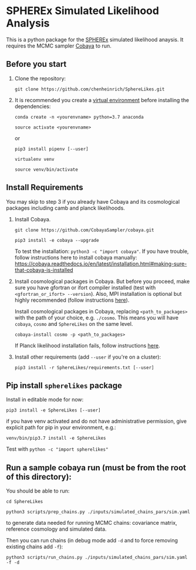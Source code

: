 # SPHEREx Simulated Likelihood Analysis

This is a python package for the [SPHEREx](https://spherex.caltech.edu/) simulated likelihood anaysis.
It requires the MCMC sampler [Cobaya](https://cobaya.readthedocs.io/en/latest/index.html) to run.

## Before you start

1. Clone the repository:

    `git clone https://github.com/chenheinrich/SphereLikes.git`
    
2. It is recommended you create a [virtual environment](https://uoa-eresearch.github.io/eresearch-cookbook/recipe/2014/11/20/conda/) before installing the dependencies:

    `conda create -n <yourenvname> python=3.7 anaconda`

    `source activate <yourenvname>`

   or

    `pip3 install pipenv [--user]`

    `virtualenv venv`

    `source venv/bin/activate`

## Install Requirements

You may skip to step 3 if you already have Cobaya and its cosmological packages including camb and planck likelihoods.

1. Install Cobaya.

    `git clone https://github.com/CobayaSampler/cobaya.git`

    `pip3 install -e cobaya --upgrade`

   To test the installation: `python3 -c "import cobaya"`. If you have trouble, follow instructions here to install cobaya manually: https://cobaya.readthedocs.io/en/latest/installation.html#making-sure-that-cobaya-is-installed

2. Install cosmological packages in Cobaya. But before you proceed, make sure you have gfortran or ifort compiler installed (test with `<gfortran_or_ifort> --version`). Also, MPI installation is optional but highly recommended (follow instructions [here](https://cobaya.readthedocs.io/en/latest/installation.html)).

   Install cosmological packages in Cobaya, replacing `<path_to_packages>` with the path of your choice, e.g. `./cosmo`. This means you will have `cobaya`, `cosmo` and `SphereLikes` on the same level.

    `cobaya-install cosmo -p <path_to_packages>`

   If Planck likelihood installation fails, follow instructions [here](cosmo/code/planck/code).

3. Install other requirements (add `--user` if you're on a cluster):

    `pip3 install -r SphereLikes/requirements.txt [--user]`

## Pip install `spherelikes` package 

Install in editable mode for now:

`pip3 install -e SphereLikes [--user]`

if you have venv activated and do not have administrative permission, give explicit path for pip in your environment, e.g.:

`venv/bin/pip3.7 install -e SphereLikes`

Test with `python -c "import spherelikes"`

## Run a sample cobaya run (must be from the root of this directory):

You should be able to run:

   `cd SphereLikes`
   
   `python3 scripts/prep_chains.py ./inputs/simulated_chains_pars/sim.yaml`

to generate data needed for running MCMC chains: covariance matrix, reference cosmology and simulated data.

Then you can run chains (in debug mode add `-d` and to force removing existing chains add `-f`):

`python3 scripts/run_chains.py ./inputs/simulated_chains_pars/sim.yaml -f -d`
